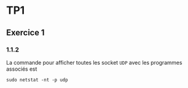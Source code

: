 # TP1

## Exercice 1

### 1.1.2

La commande pour afficher toutes les socket `UDP` avec les programmes associés est 

```shell
sudo netstat -nt -p udp 
```

